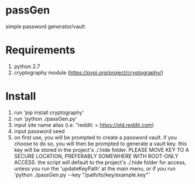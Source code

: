 # passGen
simple password generator/vault
# Requirements
1. python 2.7
2. cryptography module (https://pypi.org/project/cryptography/)
# Install
1. run 'pip install cryptography'
2. run 'python ./passGen.py'
3. input site name alias (i.e. "reddit: = https://old.reddit.com)
4. input password seed
5. on first use, you will be prompted to create a password vault. if you choose to do so, you will then be prompted to generate a vault key. this key will be stored in the project's ./.hide folder. PLEASE MOVE KEY TO A SECURE LOCATION, PREFERABLY SOMEWHERE WITH ROOT-ONLY ACCESS. the script will default to the project's ./.hide folder for access, unless you run the 'updateKeyPath' at the main menu, or if you run 'python ./passGen.py --key "/path/to/key/example.key"'
